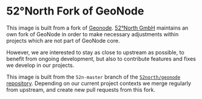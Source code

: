 # 52°North Fork of GeoNode

This image is built from a fork of [Geonode](https://github.com/geonode/geonode).
[52°North GmbH](https://52north.org) maintains an own fork of GeoNode in order to make necessary adjustments within projects which are not part of GeoNode core.

However, we are interested to stay as close to upstream as possible, to benefit from ongoing development, but also to contribute features and fixes we develop in our projects.

This image is built from the `52n-master` branch of the [`52north/geonode` repository](https://github.com/52North/geonode/tree/52n-master).
Depending on our current project contexts we merge regularly from upstream, and create new pull requests from this fork.
